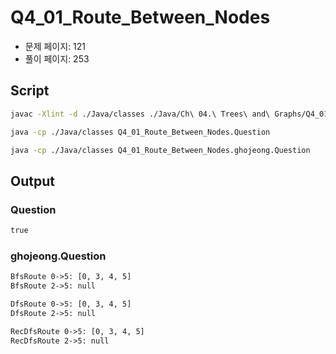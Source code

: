 # Q4_01_Route_Between_Nodes

- 문제 페이지: 121
- 풀이 페이지: 253

## Script

```sh
javac -Xlint -d ./Java/classes ./Java/Ch\ 04.\ Trees\ and\ Graphs/Q4_01_Route_Between_Nodes/**/*.java

java -cp ./Java/classes Q4_01_Route_Between_Nodes.Question

java -cp ./Java/classes Q4_01_Route_Between_Nodes.ghojeong.Question
```

## Output

### Question

```txt
true
```

### ghojeong.Question

```txt
BfsRoute 0->5: [0, 3, 4, 5]
BfsRoute 2->5: null

DfsRoute 0->5: [0, 3, 4, 5]
DfsRoute 2->5: null

RecDfsRoute 0->5: [0, 3, 4, 5]
RecDfsRoute 2->5: null
```
